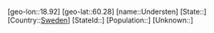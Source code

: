 ﻿---
location: [60.28,18.92]
type: City
tags:
- geo/City


SpocWebEntityId: 35112
isDeleted: false
confidential: public

---
[geo-lon::18.92]
[geo-lat::60.28]
[name::Understen]
[State::]
[Country::[Sweden](geo/Continent/Europe/Sweden.md)]
[StateId::]
[Population::]
[Unknown::]

